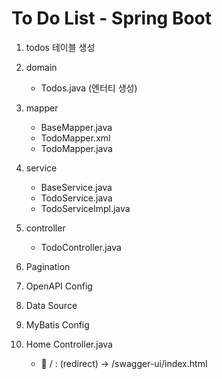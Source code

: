 # To Do List - Spring Boot
1. todos 테이블 생성
2. domain
    - Todos.java (엔터티 생성)
3. mapper
    - BaseMapper.java
    - TodoMapper.xml
    - TodoMapper.java
4. service
    - BaseService.java
    - TodoService.java
    - TodoServiceImpl.java
5. controller
    - TodoController.java
6. Pagination

7. OpenAPI Config

8. Data Source

9. MyBatis Config

10. Home Controller.java
    - 🔗 / : (redirect) -> /swagger-ui/index.html